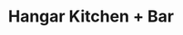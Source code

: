 ---
layout: place
title: "Hangar Kitchen + Bar"
permalink: /missouri/st-louis/hangar-kitchen-bar.html
stateAbbr: MO
stateName: Missouri
cityName: St. Louis
place_id: ChIJff5FK2HL2IcRlbK5PgqBz-s
photos:
  - name: >-
      places/ChIJff5FK2HL2IcRlbK5PgqBz-s/photos/AeeoHcKlX_0-4jFMlDyQ3YBwtu8HIkmvTckVgevEX0DDgS63WjocREc3Vs64wkUD1oHoIrOy9OTij7t0WjZPekvIU1rvCluEfCU2c-jHxkWxPQuNzEGsapVEUhNvNY0-bgSkveTVsriLWWdLKdRQSgYGt0H_IqpHymtA7oB1aSYUOx4xcYTaM2VCuU4SH7QVkZKD0lfi7ZiE3Ncm0J0jIAfvRXX2ZMaGV94bht5yTH3HWH1mIDsoP3CXGVGuI4BbDf5yYx3YeVdY8_0ZbEJ6hvigqgTJrAsBxznlIDqXZRm_oer5FA
    widthPx: 4800
    heightPx: 3200
    authorAttributions:
      - displayName: Hangar Kitchen + Bar
        uri: https://maps.google.com/maps/contrib/100494056355360686288
        photoUri: >-
          https://lh3.googleusercontent.com/a/ACg8ocJSvzPwW-nMVL1BSCbIPumv1o7RNl32RW2WLrZ3aIzZ4-ljFg=s100-p-k-no-mo
    flagContentUri: >-
      https://www.google.com/local/imagery/report/?cb_client=maps_api_places.places_api&image_key=!1e10!2sAF1QipNEUzoRkSjrHtdUjzh3V4bDr3nNbN7irNm-AjFy&hl=en-US
    googleMapsUri: >-
      https://www.google.com/maps/place//data=!3m4!1e2!3m2!1sAF1QipNEUzoRkSjrHtdUjzh3V4bDr3nNbN7irNm-AjFy!2e10!4m2!3m1!1s0x87d8cb612b45fe7d:0xebcf810a3eb9b295
  - name: >-
      places/ChIJff5FK2HL2IcRlbK5PgqBz-s/photos/AeeoHcJwlyX0lXQhnufryjDekkciYlKKca3exz12N79uPSFDjTNl9w9pQqsRQxh7Jn7En6puRD9w0qwI2e9A_14K78VCvFHyOQvGZ38aQvUpFs-5eaL1tc8yK9HFunqWICgrroTVeKrehWhyhvDolNspopBTLN7NqUML6c1-S8Xk3xyHOVXc-BqZ8yUCDvNZLz4794DdVegqOZWK2n1A85kjX8XF2XDF11qzPcXyu28MjsODQMBbg2KGuR3fykhWdLl0mJ1eY2qXTs14dpXdM_qkx6U8XMFwod7x4g4c2Yhx6MXDnI9genzeMvnqLzAuzCSRkaQRGn185l-PFnc1kFoutx5Fu-ISb5J8sNdtnCh266QJp86bHKq62ZQdtO35xx3dxbJlJeIGn38Kwh7LFE9j7eRCaswaxtNqo6xi6uK1hV2I13g
    widthPx: 4800
    heightPx: 3600
    authorAttributions:
      - displayName: Mike Stanford (Paw Paw Mikey)
        uri: https://maps.google.com/maps/contrib/107752947318714010976
        photoUri: >-
          https://lh3.googleusercontent.com/a-/ALV-UjU2-dM3AxS3fk0YVB_SrHdwv4Lcp9JMbIZ9VI4NDUnNW-XylUnx=s100-p-k-no-mo
    flagContentUri: >-
      https://www.google.com/local/imagery/report/?cb_client=maps_api_places.places_api&image_key=!1e10!2sCIHM0ogKEICAgMDw79OXvQE&hl=en-US
    googleMapsUri: >-
      https://www.google.com/maps/place//data=!3m4!1e2!3m2!1sCIHM0ogKEICAgMDw79OXvQE!2e10!4m2!3m1!1s0x87d8cb612b45fe7d:0xebcf810a3eb9b295
  - name: >-
      places/ChIJff5FK2HL2IcRlbK5PgqBz-s/photos/AeeoHcJqe3KMLb7VYHGwRU9wd6NjwvqFBJivKODLzThrI5d7_wszwaMzLZSA-C9cyQpHsh70T-_S4ZGB75NioE6df4gfXUaK2Empqqj_XrkIoy4xrJ5dt_228J6rIR6kNAbKSI3xqRc1q4KeXRtNEpHNfnAE3mPIy2lkvt9G8qjNZG5x9JXFrOTW_NgcXvWxUlLIF553Poz7y1rN9GKvUGVlv37M6Ka1sx_Cp0azI58fXnIYOhRObGfVcZjKeComsppy7LBJ1sQv6p-JScPKVzSf6NvFMLiR-9Zkh91wqtR_1o2OSX7I3ca9_tPO4p5Nz9odUJB0FwRUWrMc1_IfT83D32mSXA2FZuJiNEvCCB_enxe-T7pwVq62_y3gttNI1HxllEqek6wvJTsujTkbM6-fbTszlnErmJuTx7uoGmaXrwTqK6b9
    widthPx: 4032
    heightPx: 1816
    authorAttributions:
      - displayName: Jeff W
        uri: https://maps.google.com/maps/contrib/102290179980648268485
        photoUri: >-
          https://lh3.googleusercontent.com/a/ACg8ocLoSn-tuKx0xNF6Jn1HNWQ9YkVTjhXSmZhPYCtOik3MWFl99A=s100-p-k-no-mo
    flagContentUri: >-
      https://www.google.com/local/imagery/report/?cb_client=maps_api_places.places_api&image_key=!1e10!2sCIHM0ogKEICAgIDC0bGBngE&hl=en-US
    googleMapsUri: >-
      https://www.google.com/maps/place//data=!3m4!1e2!3m2!1sCIHM0ogKEICAgIDC0bGBngE!2e10!4m2!3m1!1s0x87d8cb612b45fe7d:0xebcf810a3eb9b295
  - name: >-
      places/ChIJff5FK2HL2IcRlbK5PgqBz-s/photos/AeeoHcJyLwVQDZ6L5XKqIBmu4LgvdDLj4mc7rmggoY-_VKkrDanfga0cZ1hR1HUvWw8ZrVhJK90ncqi_c0-xJWPYU_7HNf1QnNyi3dOnN4Zm_MB5nTr2IsvEzwqC5sUvLdyLAefWPqyB0CuPZBR3sqqny_0GNZxhnwV9btnZTSD7gf9nwEPrPSRFR4xugcLMhKorqUZWGG6poWwW9s2pDG83XV1F1erqdinaiePqkN8-4e9pbOzAmZZ4DZwSxGODTqR_-uEIDCPw5J3sw4QdKKkFvMN3z0iPmu_qwgTzRLT7avmqnTTX1OxTJQooh66ZnJR4PxVqT0_eLCalGX6dT-mNZUZYf90AG0dt22398ww7anvXRhdA-c6Xp2yPzoaXodIgrlsq0wuK-GKyEqRpjU0siuyrY46anc1jQqx-tfeelkTyuQ
    widthPx: 4032
    heightPx: 3024
    authorAttributions:
      - displayName: Mike Stanford (Paw Paw Mikey)
        uri: https://maps.google.com/maps/contrib/107752947318714010976
        photoUri: >-
          https://lh3.googleusercontent.com/a-/ALV-UjU2-dM3AxS3fk0YVB_SrHdwv4Lcp9JMbIZ9VI4NDUnNW-XylUnx=s100-p-k-no-mo
    flagContentUri: >-
      https://www.google.com/local/imagery/report/?cb_client=maps_api_places.places_api&image_key=!1e10!2sCIHM0ogKEICAgMDw79OXfQ&hl=en-US
    googleMapsUri: >-
      https://www.google.com/maps/place//data=!3m4!1e2!3m2!1sCIHM0ogKEICAgMDw79OXfQ!2e10!4m2!3m1!1s0x87d8cb612b45fe7d:0xebcf810a3eb9b295
  - name: >-
      places/ChIJff5FK2HL2IcRlbK5PgqBz-s/photos/AeeoHcLqcX-QAnDAMyXDK3IYM2htjNgtcVQyy64CnABOZmVrrVlqfVZFfmbTgBuehlE9rXATj26Zkuc2EWcIlhG5L-PB8RAZc22YNH7jN-rs86VyWRr8avxHDZgjJhh9_TPGg-TeSuMgaqU9uer0heyXlKlxEVYM3pEGT_UiChbusdpWm1pJm7mHmt039qc3cjI8EiNJ5vb1hGVskxgoJ-MwEr6fzz55WWHKxXu_qoTHxyOeqySrcbJ8b58PYbBZPzrK5KCeQsAuMzr-MfFshr5qaSachuKh3yh2LGSC4gVlLQera1YO22x_Au9w2gjECG1bLDhT9I7miRrGHlTJs7SdnA31qyrs8NBZq6v6V0ITAD_7jv-Th0q7hshnOVu11QH7FtKSSj2D2bDXXv59zO-3GaS_OzkgcjkUlOk_UJVmon-Kwg
    widthPx: 4800
    heightPx: 3600
    authorAttributions:
      - displayName: Mike Stanford (Paw Paw Mikey)
        uri: https://maps.google.com/maps/contrib/107752947318714010976
        photoUri: >-
          https://lh3.googleusercontent.com/a-/ALV-UjU2-dM3AxS3fk0YVB_SrHdwv4Lcp9JMbIZ9VI4NDUnNW-XylUnx=s100-p-k-no-mo
    flagContentUri: >-
      https://www.google.com/local/imagery/report/?cb_client=maps_api_places.places_api&image_key=!1e10!2sCIHM0ogKEICAgIDbjdicOA&hl=en-US
    googleMapsUri: >-
      https://www.google.com/maps/place//data=!3m4!1e2!3m2!1sCIHM0ogKEICAgIDbjdicOA!2e10!4m2!3m1!1s0x87d8cb612b45fe7d:0xebcf810a3eb9b295
  - name: >-
      places/ChIJff5FK2HL2IcRlbK5PgqBz-s/photos/AeeoHcIxg7f-ycnqcYZh4kJftZ3hsFQDeMhONqJHbfeaoEzNB6iE3kgxq-v191_sKvUK1heyJ6pAxwKs1RLPLZsGfFLyLl3D5RNQ6jdNjfuFD1q3BxpthUC4BUY08hJ2wye3GgiypDPcXUrJTlFGkTMGW7f1SCcXKeu7oro0HnNNmPMS-AgD2OCvMpVXMkIOF6qFkIGAr6d38aKigf56xYd0Hv2lqvuWvQyUVljPU3nqAYKdbjwsIxPCS-w3o-QPFp4MS2UWFam6FmYv6nCdk5EV5BgQvJsnpwhUGEoZyn3RuKjZcpo-33YAPkswpToGd4YyWRXhGN-tP3TZnAgg6-w62Fud08F0cdALDBBKn-Q6zepyg2psdnTOUdD5XDxN2cKSE_FC3BZqRSBPr_cylNubxGKuip7iiy8tJCxTY5cyiU8
    widthPx: 4032
    heightPx: 3024
    authorAttributions:
      - displayName: Mike Stanford (Paw Paw Mikey)
        uri: https://maps.google.com/maps/contrib/107752947318714010976
        photoUri: >-
          https://lh3.googleusercontent.com/a-/ALV-UjU2-dM3AxS3fk0YVB_SrHdwv4Lcp9JMbIZ9VI4NDUnNW-XylUnx=s100-p-k-no-mo
    flagContentUri: >-
      https://www.google.com/local/imagery/report/?cb_client=maps_api_places.places_api&image_key=!1e10!2sCIHM0ogKEICAgIDbjeiuWg&hl=en-US
    googleMapsUri: >-
      https://www.google.com/maps/place//data=!3m4!1e2!3m2!1sCIHM0ogKEICAgIDbjeiuWg!2e10!4m2!3m1!1s0x87d8cb612b45fe7d:0xebcf810a3eb9b295
  - name: >-
      places/ChIJff5FK2HL2IcRlbK5PgqBz-s/photos/AeeoHcKLwq_N-FCBkCNmdgCcupWB2G2e4we3tQEr0FzN6QrSmiKoysI2cEqQbfmdxm-3qY1lq1q-VHyQsZhpSHpj0L7RNwVQw53UvDHL7qOTTrme-bFr2iXDRpFlF7W3iMU-f_A8ymb_fVZefNiJiQqdgSvwLBgP4wSnfP6PrS_cK7lIV1WHKtBu3Jjsnt-phuLp0FK4Hf8qBwLf-PR7lyvTLwN8EC4SuR2-6QMN8htytrY2sAi2UdAXE9aoBjKawYNccYa354KDtTofgYVs7pUD_XVdcOPQS_PJnQxrKw0JID_HoDywikJS8tltO9-HatEfN3jj_wCLyYXVMfqLffatX9pwMVpKtHYEZTxQUkeNUiJmmzSYeGNlm0QDcvqhT03dhUveQ23Pe0hS_SeHb-L5Z-kyDiQ6L13Z9gtQ4x8AEyWnQ6L4
    widthPx: 3456
    heightPx: 3456
    authorAttributions:
      - displayName: Hairan “Brazilian Baroness” Zuchelli
        uri: https://maps.google.com/maps/contrib/117834773300284769317
        photoUri: >-
          https://lh3.googleusercontent.com/a-/ALV-UjX6XucjRcSTsQzqeLa9qr3bUSiX_KsWdxszvNCIfCo9OPK2wifQQQ=s100-p-k-no-mo
    flagContentUri: >-
      https://www.google.com/local/imagery/report/?cb_client=maps_api_places.places_api&image_key=!1e10!2sCIHM0ogKEICAgIDvzeD5sgE&hl=en-US
    googleMapsUri: >-
      https://www.google.com/maps/place//data=!3m4!1e2!3m2!1sCIHM0ogKEICAgIDvzeD5sgE!2e10!4m2!3m1!1s0x87d8cb612b45fe7d:0xebcf810a3eb9b295
  - name: >-
      places/ChIJff5FK2HL2IcRlbK5PgqBz-s/photos/AeeoHcLp-lJRstMZ4xWd1cTmJbOPSx4Eio7hMgUqOROGI_fS9t8pm9CMTJMe2kyFxBCjh3MsCwLAhpceSzR92JFa0Z-LHbbK-_qfSpaSp391OTudle61z82YommIxZf7nNpHrEgPM1xQTfF8EN0Bvvvrmd9YF4j6ZKxxfp_JnDG1DYemV_42sDUR-Gb5niGmL1uk5GBqomIK7_OaivpTIOSz-O0RG9I7S4GaWyfLq_cyoatak9vw9b4IrxrPyaujGW1Gjio0uGNxOl8A1THM-fhIu_HB4Bgv3kDZamRPauLuqPAUoITFJxRXq-KWpJQOgUOqC5H5qwRNznlSQWRbjs8hGBqiQK7y4bgia7HsCM0SLKbHBLA28RKP3oeERwgpD4XgpPU9M9eavnI6WXxueMj_OhIMpRuKcr5F9FIC5qTfIK7cS1hy
    widthPx: 3024
    heightPx: 4032
    authorAttributions:
      - displayName: Jennifer Baker
        uri: https://maps.google.com/maps/contrib/108536259758905197995
        photoUri: >-
          https://lh3.googleusercontent.com/a/ACg8ocItBo4U9aoNxxDrueGu0LqgnTYDqDDxI3487zcFBPzfT7WbjQ=s100-p-k-no-mo
    flagContentUri: >-
      https://www.google.com/local/imagery/report/?cb_client=maps_api_places.places_api&image_key=!1e10!2sCIHM0ogKEICAgICj65D01QE&hl=en-US
    googleMapsUri: >-
      https://www.google.com/maps/place//data=!3m4!1e2!3m2!1sCIHM0ogKEICAgICj65D01QE!2e10!4m2!3m1!1s0x87d8cb612b45fe7d:0xebcf810a3eb9b295
  - name: >-
      places/ChIJff5FK2HL2IcRlbK5PgqBz-s/photos/AeeoHcKD9NYQnaVugIU82dZ5FYkS-miZks8UW7HMlEopTwZxshelvKaaOXNwF0NHicZt7bV9t44GtXEs0t-c1PhMoBAaWOOH659yO0caKYcF8QwbPY2gVBiAkDnnDAZ3aGMenXrQ9LdG3Zbs2nB4-DOPVoe0iJEjKCoNYjQm1OQryBbA8ZJ9dp914QKWlw8T4t1V18yJiIqCIGqhqXH3qw1F689pmihxFrcJm602Gq_jVVUtkNXqwBB-yvwTl-C8-RlGIqOohzPCKw7CA6eROYk56_Zi4OSkMi1nlsSok5mCzjq2vR0cg90lbVco2hQx9Wo-gAiNsfeaG3LS2ViOZvjlGKUq0ZicwM8DE6BXaqToEn6bLru07AtkQ6CnjsmxIgrsMNpzO6u7otJdE81X2VLMy3956FDzbw7egeeeV37tkZvu6g
    widthPx: 3024
    heightPx: 4032
    authorAttributions:
      - displayName: Peter Maliha
        uri: https://maps.google.com/maps/contrib/113376554140480790190
        photoUri: >-
          https://lh3.googleusercontent.com/a/ACg8ocJZmA1afDwl01zySR4xNt6VV1bqRAJXvLdMALUbx3rM5KsJ34k=s100-p-k-no-mo
    flagContentUri: >-
      https://www.google.com/local/imagery/report/?cb_client=maps_api_places.places_api&image_key=!1e10!2sCIHM0ogKEICAgICBo8b_TA&hl=en-US
    googleMapsUri: >-
      https://www.google.com/maps/place//data=!3m4!1e2!3m2!1sCIHM0ogKEICAgICBo8b_TA!2e10!4m2!3m1!1s0x87d8cb612b45fe7d:0xebcf810a3eb9b295
  - name: >-
      places/ChIJff5FK2HL2IcRlbK5PgqBz-s/photos/AeeoHcILS_emSji-w47Zsfuo6JEwMcOGBOkI4HpXwp1k-kzT1oMfxgrXwx_x0Qfme2TgZuHDy9Y_KWzmoaR8s_K1wBMHy854m_8k2Tyc7ws_gAQdXfdPWxO-wDubihNXNATydz2Qs4HwLNzOFvb_0ouOnc0RRccrISKVdvnYK8Dzxge3NU91bUk-BGEoISDYFhsu0OdWS7m2h9oSosKmVSyoMzGa9lBuzkUkWBULbMMM42l0AnSgJh5ULZkarfqm3qiB9IhBLehYe-hlfb13kXIlWMtEAeLrRr1XCyTeTs3GJNo5oHcDsZfHljqpvmym1TB1cvi6xtDl_XEMnfk6XQSPnUUHRtiAs9Jh05MNVktJHWIj4ikyGCvuMuTDIesl9u55JfSPtS9gaKX6O4ccITg4aMcg6c5c8lkD3rI5CaCLzc_6_g
    widthPx: 3024
    heightPx: 4032
    authorAttributions:
      - displayName: Sunshine Levin
        uri: https://maps.google.com/maps/contrib/102174606683072877671
        photoUri: >-
          https://lh3.googleusercontent.com/a-/ALV-UjVDp5EYii_U3ynT1bptsIvhb_M1-4lFMuo9G2F3oJPRNA1KPPR_=s100-p-k-no-mo
    flagContentUri: >-
      https://www.google.com/local/imagery/report/?cb_client=maps_api_places.places_api&image_key=!1e10!2sCIHM0ogKEICAgID2j4W9Ig&hl=en-US
    googleMapsUri: >-
      https://www.google.com/maps/place//data=!3m4!1e2!3m2!1sCIHM0ogKEICAgID2j4W9Ig!2e10!4m2!3m1!1s0x87d8cb612b45fe7d:0xebcf810a3eb9b295
address: 9528 Manchester Rd, St. Louis, MO 63119, USA
street: 9528 Manchester Rd
city: St. Louis
state: MO
zip: '63119'
country: USA
neighborhood: null
latitude: '38.609099'
longitude: '-90.364320'
accessibility_options:
  wheelchairAccessibleParking: true
  wheelchairAccessibleEntrance: true
  wheelchairAccessibleRestroom: true
  wheelchairAccessibleSeating: true
business_status: OPERATIONAL
name: Hangar Kitchen + Bar
google_maps_links:
  directionsUri: >-
    https://www.google.com/maps/dir//''/data=!4m7!4m6!1m1!4e2!1m2!1m1!1s0x87d8cb612b45fe7d:0xebcf810a3eb9b295!3e0
  placeUri: https://maps.google.com/?cid=16991941800094184085
  writeAReviewUri: >-
    https://www.google.com/maps/place//data=!4m3!3m2!1s0x87d8cb612b45fe7d:0xebcf810a3eb9b295!12e1
  reviewsUri: >-
    https://www.google.com/maps/place//data=!4m4!3m3!1s0x87d8cb612b45fe7d:0xebcf810a3eb9b295!9m1!1b1
  photosUri: >-
    https://www.google.com/maps/place//data=!4m3!3m2!1s0x87d8cb612b45fe7d:0xebcf810a3eb9b295!10e5
primary_type: Restaurant
opening_hours:
  regular: null
  current: null
secondary_opening_hours:
  regular:
    weekdayDescriptions: null
    type: null
  current:
    weekdayDescriptions: null
    type: null
phone: (314) 473-1221
price_level: null
price_range: $30 &ndash; $50
rating: '4.3'
rating_count: 274
website: https://www.hangarkitchenandbarstl.com/
description: >-
  Sushi & tacos, plus handcrafted cocktails, draft beer & champagne presented in
  a stylish setting.
reviews:
  - name: >-
      places/ChIJff5FK2HL2IcRlbK5PgqBz-s/reviews/ChdDSUhNMG9nS0VJQ0FnSURiamVpdXdnRRAB
    relativePublishTimeDescription: 8 months ago
    rating: 5
    text:
      text: >-
        Very cool place. I love the aviation inspired decor and the large
        amounts of tapas (small plates). You don’t have to settle for one entree
        and your whole group can share. The real standouts of the meal were the
        tacos pastor and the “Thats My Jam” sliders. The chocolate chip cookies
        skillet was delicious and also tapas size so order more than one. Kevin,
        our server, was attentive and had really good food suggestions when we
        couldn’t make up our minds. All in all a fabulous dining experience!
      languageCode: en
    originalText:
      text: >-
        Very cool place. I love the aviation inspired decor and the large
        amounts of tapas (small plates). You don’t have to settle for one entree
        and your whole group can share. The real standouts of the meal were the
        tacos pastor and the “Thats My Jam” sliders. The chocolate chip cookies
        skillet was delicious and also tapas size so order more than one. Kevin,
        our server, was attentive and had really good food suggestions when we
        couldn’t make up our minds. All in all a fabulous dining experience!
      languageCode: en
    authorAttribution:
      displayName: Mike Stanford (Paw Paw Mikey)
      uri: https://www.google.com/maps/contrib/107752947318714010976/reviews
      photoUri: >-
        https://lh3.googleusercontent.com/a-/ALV-UjU2-dM3AxS3fk0YVB_SrHdwv4Lcp9JMbIZ9VI4NDUnNW-XylUnx=s128-c0x00000000-cc-rp-mo-ba6
    publishTime: '2024-08-08T02:19:45.269872Z'
    flagContentUri: >-
      https://www.google.com/local/review/rap/report?postId=ChdDSUhNMG9nS0VJQ0FnSURiamVpdXdnRRAB&d=17924085&t=1
    googleMapsUri: >-
      https://www.google.com/maps/reviews/data=!4m6!14m5!1m4!2m3!1sChdDSUhNMG9nS0VJQ0FnSURiamVpdXdnRRAB!2m1!1s0x87d8cb612b45fe7d:0xebcf810a3eb9b295
  - name: >-
      places/ChIJff5FK2HL2IcRlbK5PgqBz-s/reviews/ChZDSUhNMG9nS0VJQ0FnSUR6OHNPOERREAE
    relativePublishTimeDescription: 10 months ago
    rating: 5
    text:
      text: >-
        Avery was outstanding! We came with our doggies and she was so great!
        They made them a burger patty and fries- we had the fried crab roll,
        deviled eggs and candied bacon, 22 ingredients ranch salad, cod tacos
        and scallops! Literally everything was PHENOMENAL ! Avery went above and
        beyond with her service! They even have doggie bowls for our pups!!
        Anthony the GM was very great as well! He came and greeted us and our
        doggies- sat with us and was just really an all around great dining
        experience. Absolutely will be back and to try their sister brunch spot
        Momo’s!!


        We had the Peach Bourbon Mule, Comin’ in Hot, Flower Bomb and Ginger
        Betsy- ALL perfect for a hot summer night!
      languageCode: en
    originalText:
      text: >-
        Avery was outstanding! We came with our doggies and she was so great!
        They made them a burger patty and fries- we had the fried crab roll,
        deviled eggs and candied bacon, 22 ingredients ranch salad, cod tacos
        and scallops! Literally everything was PHENOMENAL ! Avery went above and
        beyond with her service! They even have doggie bowls for our pups!!
        Anthony the GM was very great as well! He came and greeted us and our
        doggies- sat with us and was just really an all around great dining
        experience. Absolutely will be back and to try their sister brunch spot
        Momo’s!!


        We had the Peach Bourbon Mule, Comin’ in Hot, Flower Bomb and Ginger
        Betsy- ALL perfect for a hot summer night!
      languageCode: en
    authorAttribution:
      displayName: Amanda Ann
      uri: https://www.google.com/maps/contrib/103171175293173846503/reviews
      photoUri: >-
        https://lh3.googleusercontent.com/a-/ALV-UjWmQIN6N8LUqQ9ijH4BZIyS1UkF5uDMTwmHe5IKvfMZQY8Qmh9D=s128-c0x00000000-cc-rp-mo
    publishTime: '2024-06-09T03:12:24.118823Z'
    flagContentUri: >-
      https://www.google.com/local/review/rap/report?postId=ChZDSUhNMG9nS0VJQ0FnSUR6OHNPOERREAE&d=17924085&t=1
    googleMapsUri: >-
      https://www.google.com/maps/reviews/data=!4m6!14m5!1m4!2m3!1sChZDSUhNMG9nS0VJQ0FnSUR6OHNPOERREAE!2m1!1s0x87d8cb612b45fe7d:0xebcf810a3eb9b295
  - name: >-
      places/ChIJff5FK2HL2IcRlbK5PgqBz-s/reviews/ChZDSUhNMG9nS0VJQ0FnSUNqNjVEMEZREAE
    relativePublishTimeDescription: 11 months ago
    rating: 5
    text:
      text: >-
        Since dining here a few months ago, it immediately became my new
        favorite and I crave it constantly lol. I can’t get enough of the
        arancini, the Korean cauliflower or the chicken amandine. I could eat
        them everyday and be extremely happy. I also love the blackberry
        margarita, it’s amazing. The vibe and atmosphere of the restaurant is
        awesome, and they’ve got patio seating.
      languageCode: en
    originalText:
      text: >-
        Since dining here a few months ago, it immediately became my new
        favorite and I crave it constantly lol. I can’t get enough of the
        arancini, the Korean cauliflower or the chicken amandine. I could eat
        them everyday and be extremely happy. I also love the blackberry
        margarita, it’s amazing. The vibe and atmosphere of the restaurant is
        awesome, and they’ve got patio seating.
      languageCode: en
    authorAttribution:
      displayName: Jennifer Baker
      uri: https://www.google.com/maps/contrib/108536259758905197995/reviews
      photoUri: >-
        https://lh3.googleusercontent.com/a/ACg8ocItBo4U9aoNxxDrueGu0LqgnTYDqDDxI3487zcFBPzfT7WbjQ=s128-c0x00000000-cc-rp-mo-ba3
    publishTime: '2024-04-25T23:43:35.182593Z'
    flagContentUri: >-
      https://www.google.com/local/review/rap/report?postId=ChZDSUhNMG9nS0VJQ0FnSUNqNjVEMEZREAE&d=17924085&t=1
    googleMapsUri: >-
      https://www.google.com/maps/reviews/data=!4m6!14m5!1m4!2m3!1sChZDSUhNMG9nS0VJQ0FnSUNqNjVEMEZREAE!2m1!1s0x87d8cb612b45fe7d:0xebcf810a3eb9b295
  - name: >-
      places/ChIJff5FK2HL2IcRlbK5PgqBz-s/reviews/ChdDSUhNMG9nS0VJQ0FnSUQyajRXOV9BRRAB
    relativePublishTimeDescription: 2 years ago
    rating: 4
    text:
      text: >-
        We found this on Open Table. It had very cool booth seating and an
        ambiance that is great for groups. We took the server's advice and
        ordered several plates to share between the 2 of us. The 21 ingredient
        ranch salad was awesome - top 3 ranch experiences of my life. The
        assorted tacos were really really good. The surf and turf sushi was good
        but I'd try a new one next time. And the deviled eggs were fun. All in
        all everything we ordered was good and we enjoyed our meal.
      languageCode: en
    originalText:
      text: >-
        We found this on Open Table. It had very cool booth seating and an
        ambiance that is great for groups. We took the server's advice and
        ordered several plates to share between the 2 of us. The 21 ingredient
        ranch salad was awesome - top 3 ranch experiences of my life. The
        assorted tacos were really really good. The surf and turf sushi was good
        but I'd try a new one next time. And the deviled eggs were fun. All in
        all everything we ordered was good and we enjoyed our meal.
      languageCode: en
    authorAttribution:
      displayName: Sunshine Levin
      uri: https://www.google.com/maps/contrib/102174606683072877671/reviews
      photoUri: >-
        https://lh3.googleusercontent.com/a-/ALV-UjVDp5EYii_U3ynT1bptsIvhb_M1-4lFMuo9G2F3oJPRNA1KPPR_=s128-c0x00000000-cc-rp-mo-ba5
    publishTime: '2022-05-28T11:56:57.380700Z'
    flagContentUri: >-
      https://www.google.com/local/review/rap/report?postId=ChdDSUhNMG9nS0VJQ0FnSUQyajRXOV9BRRAB&d=17924085&t=1
    googleMapsUri: >-
      https://www.google.com/maps/reviews/data=!4m6!14m5!1m4!2m3!1sChdDSUhNMG9nS0VJQ0FnSUQyajRXOV9BRRAB!2m1!1s0x87d8cb612b45fe7d:0xebcf810a3eb9b295
  - name: >-
      places/ChIJff5FK2HL2IcRlbK5PgqBz-s/reviews/ChdDSUhNMG9nS0VJQ0FnSUM1Z1lTMThRRRAB
    relativePublishTimeDescription: a year ago
    rating: 5
    text:
      text: >-
        Loved the vibes of this place! Super cool design and feel, plus a great
        outdoor area. The food and drinks were exceptional, along with the
        service! A little on the pricey side if you are watching the budget, but
        well worth it. Can't wait to go back!
      languageCode: en
    originalText:
      text: >-
        Loved the vibes of this place! Super cool design and feel, plus a great
        outdoor area. The food and drinks were exceptional, along with the
        service! A little on the pricey side if you are watching the budget, but
        well worth it. Can't wait to go back!
      languageCode: en
    authorAttribution:
      displayName: Joe Marxkors
      uri: https://www.google.com/maps/contrib/103945893388812459503/reviews
      photoUri: >-
        https://lh3.googleusercontent.com/a-/ALV-UjURvW7Gv1avKcztRs4Ni6Dw-UhBXFsDTrMFogKDU535c7DWSzRbew=s128-c0x00000000-cc-rp-mo-ba4
    publishTime: '2023-10-14T03:09:14.249329Z'
    flagContentUri: >-
      https://www.google.com/local/review/rap/report?postId=ChdDSUhNMG9nS0VJQ0FnSUM1Z1lTMThRRRAB&d=17924085&t=1
    googleMapsUri: >-
      https://www.google.com/maps/reviews/data=!4m6!14m5!1m4!2m3!1sChdDSUhNMG9nS0VJQ0FnSUM1Z1lTMThRRRAB!2m1!1s0x87d8cb612b45fe7d:0xebcf810a3eb9b295
parking_options:
  freeParkingLot: true
  freeStreetParking: true
payment_options:
  acceptsCreditCards: true
  acceptsDebitCards: true
  acceptsCashOnly: false
  acceptsNfc: true
allow_dogs: null
curbside_pickup: null
delivery: false
dine_in: true
good_for_children: false
good_for_groups: true
good_for_sports: false
live_music: false
menu_for_children: true
outdoor_seating: true
reservable: true
restroom: true
serves_beer: true
serves_breakfast: null
serves_brunch: null
serves_cocktails: true
serves_coffee: true
serves_dinner: true
serves_dessert: true
serves_lunch: null
serves_vegetarian_food: null
serves_wine: true
takeout: true

---